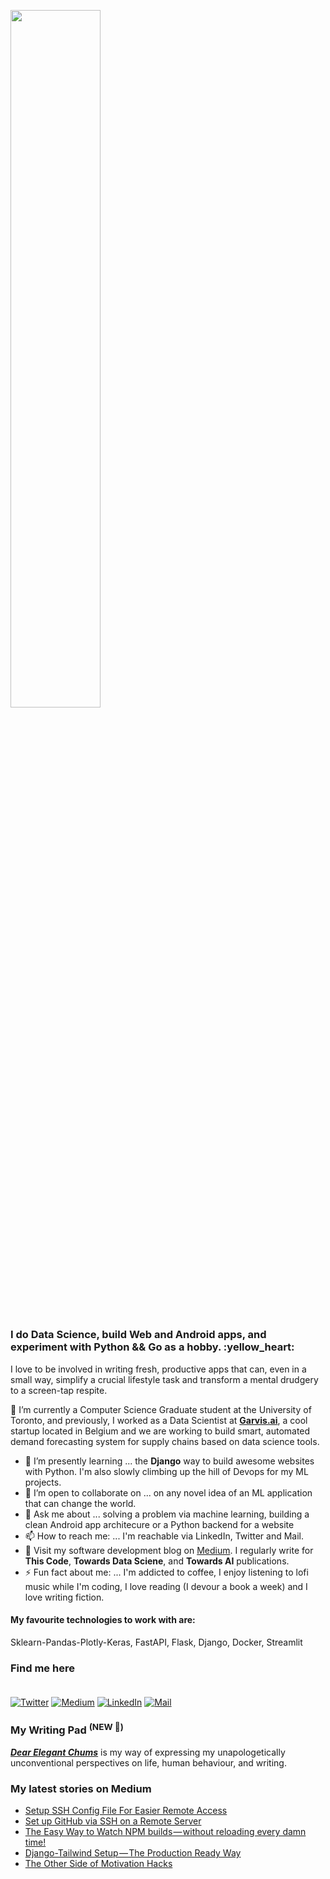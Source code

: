 <p  align="left" > <img width=53.5%  src="https://user-images.githubusercontent.com/34805906/94922526-0481e200-04d8-11eb-9300-e42c9bfea9f8.png"></p> 

<h3>I do Data Science, build Web and Android apps, and experiment with Python && Go as a hobby. :yellow_heart: </h3>

I love to be involved in writing fresh, productive apps that can, even in a small way, simplify a crucial lifestyle task and transform a mental drudgery to a screen-tap respite.  

🔭 I’m currently a Computer Science Graduate student at the University of Toronto, and previously, I worked as a Data Scientist at [**Garvis.ai**](https://www.garvis.ai/), a cool startup located in Belgium and we are working to build smart, automated demand forecasting system for supply chains based on data science tools.

- 🌱 I’m presently learning ... the **Django** way to build awesome websites with Python. I'm also slowly climbing up the hill of Devops for my ML projects. 
- 👯 I’m open to collaborate on ... on any novel idea of an ML application that can change the world.
- 💬 Ask me about ... solving a problem via machine learning, building a clean Android app architecure or a Python backend for a website 
- 📫 How to reach me: ... I'm reachable via LinkedIn, Twitter and Mail.
- :book: Visit my software development blog on [Medium](https://medium.com/@ipom). I regularly write for **This Code**, **Towards Data Sciene**, and **Towards AI** publications. 
- ⚡ Fun fact about me: ... I'm addicted to coffee, I enjoy listening to lofi music while I'm coding, I love reading (I devour a book a week) and I love writing fiction. 

#### My favourite technologies to work with are:
Sklearn-Pandas-Plotly-Keras, FastAPI, Flask, Django, Docker, Streamlit


### Find me here <br><br>
<a href="https://twitter.com/intent/follow?screen_name=csandyash&tw_p=followbutton" target="_blank"><img alt="Twitter" src="https://img.shields.io/badge/twitter-%231DA1F2.svg?&style=for-the-badge&logo=twitter&logoColor=white" /></a>
<a href="https://medium.com/@ipom" target="_blank"><img alt="Medium" src="https://img.shields.io/badge/medium-%2312100E.svg?&style=for-the-badge&logo=medium&logoColor=white" /></a>
<a href="https://www.linkedin.com/in/yashprakash13" target="_blank"><img alt="LinkedIn" src="https://img.shields.io/badge/linkedin-%230077B5.svg?&style=for-the-badge&logo=linkedin&logoColor=white" /></a>
<a href="mailto:yash@yashprakash.com" target="_blank"><img alt="Mail" src="https://img.shields.io/badge/Gmail-D14836?style=for-the-badge&logo=gmail&logoColor=white"/></a>


### My Writing Pad <sup>(NEW 🥳)</sup>

[***Dear Elegant Chums***](https://medium.com/dear-elegant-chums) is my way of expressing my unapologetically unconventional perspectives on life, human behaviour, and writing.


 ### My latest stories on Medium
 - [Setup SSH Config File For Easier Remote Access](https://medium.com/this-code/setup-ssh-config-file-for-easier-remote-access-d0d230bf0cdd?source=rss-9ba949960063------2)
 - [Set up GitHub via SSH on a Remote Server](https://medium.com/this-code/set-up-github-via-ssh-on-a-remote-server-9348e3855f46?source=rss-9ba949960063------2)
 - [The Easy Way to Watch NPM builds — without reloading every damn time!](https://medium.com/this-code/the-easy-way-to-watch-npm-builds-without-reloading-every-damn-time-cd1fd14393cb?source=rss-9ba949960063------2)
 - [Django-Tailwind Setup — The Production Ready Way](https://medium.com/this-code/django-tailwind-setup-the-production-ready-way-bd217c8c85ac?source=rss-9ba949960063------2)
 - [The Other Side of Motivation Hacks](https://medium.com/dear-elegant-chums/the-other-side-of-motivation-hacks-ca1361b8957?source=rss-9ba949960063------2)